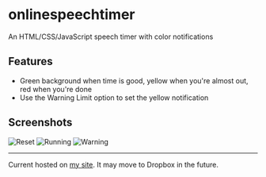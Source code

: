 # onlinespeechtimer

An HTML/CSS/JavaScript speech timer with color notifications

## Features

* Green background when time is good, yellow when you're almost out, red when you're done
* Use the Warning Limit option to set the yellow notification

## Screenshots

![Reset](http://aninternetpresence.net/github/onlinespeechtimer/five%20minutes.PNG "Reset")
![Running](http://aninternetpresence.net/github/onlinespeechtimer/running.PNG "Running")
![Warning](http://aninternetpresence.net/github/onlinespeechtimer/warning.PNG "Warning")

************
Current hosted on [my site](http://aninternetpresence.net/onlinespeechtimer/). It may move to Dropbox in the future.
